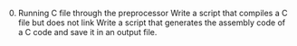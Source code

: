 0. Running C file through the preprocessor
Write a script that compiles a C file but does not link
Write a script that generates the assembly code of a C code and save it in an output file.
